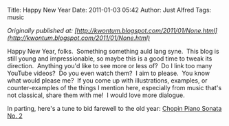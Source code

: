 Title: Happy New Year
Date: 2011-01-03 05:42
Author: Just Alfred
Tags: music

*Originally published at: [http://kwontum.blogspot.com/2011/01/None.html](http://kwontum.blogspot.com/2011/01/None.html)*

Happy New Year, folks.  Something something auld lang syne.  This blog
is still young and impressionable, so maybe this is a good time to tweak
its direction.  Anything you'd like to see more or less of?  Do I link
too many YouTube videos?  Do you even watch them?  I aim to please.  You
know what would please me?  If you come up with illustrations, examples,
or counter-examples of the things I mention here, especially from music
that's not classical, share them with me!  I would love more dialogue.  
  
In parting, here's a tune to bid farewell to the old year: [Chopin Piano
Sonata No. 2](http://www.youtube.com/watch?v=gRCzEQTP_Ks)

